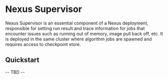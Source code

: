 # Nexus Supervisor
Nexus Supervisor is an essential component of a Nexus deployment, responsible for setting run result and trace information for jobs that encounter issues such as running out of memory, image pull back off, etc. It is deployed in the same cluster where algorithm jobs are spawned and requires access to checkpoint store.

## Quickstart

-- TBD --
